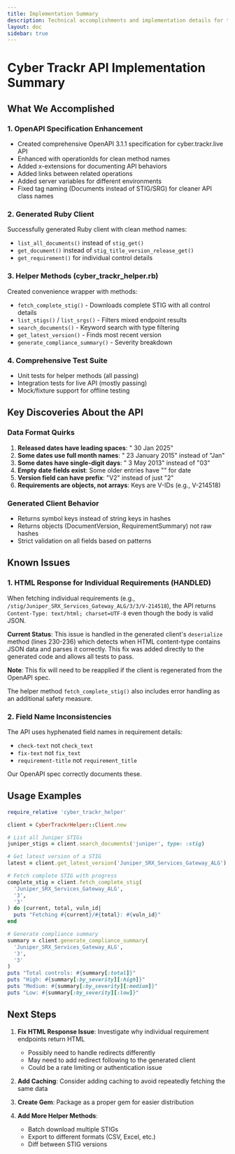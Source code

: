 ```yaml
---
title: Implementation Summary
description: Technical accomplishments and implementation details for the cyber-trackr-live project
layout: doc
sidebar: true
---
```


# Cyber Trackr API Implementation Summary

## What We Accomplished

### 1. OpenAPI Specification Enhancement
- Created comprehensive OpenAPI 3.1.1 specification for cyber.trackr.live API
- Enhanced with operationIds for clean method names
- Added x-extensions for documenting API behaviors
- Added links between related operations
- Added server variables for different environments
- Fixed tag naming (Documents instead of STIG/SRG) for cleaner API class names

### 2. Generated Ruby Client
Successfully generated Ruby client with clean method names:
- `list_all_documents()` instead of `stig_get()`
- `get_document()` instead of `stig_title_version_release_get()`
- `get_requirement()` for individual control details

### 3. Helper Methods (cyber_trackr_helper.rb)
Created convenience wrapper with methods:
- `fetch_complete_stig()` - Downloads complete STIG with all control details
- `list_stigs()` / `list_srgs()` - Filters mixed endpoint results
- `search_documents()` - Keyword search with type filtering
- `get_latest_version()` - Finds most recent version
- `generate_compliance_summary()` - Severity breakdown

### 4. Comprehensive Test Suite
- Unit tests for helper methods (all passing)
- Integration tests for live API (mostly passing)
- Mock/fixture support for offline testing

## Key Discoveries About the API

### Data Format Quirks
1. **Released dates have leading spaces**: " 30 Jan 2025"
2. **Some dates use full month names**: " 23 January 2015" instead of "Jan"
3. **Some dates have single-digit days**: " 3 May 2013" instead of "03"
4. **Empty date fields exist**: Some older entries have "" for date
5. **Version field can have prefix**: "V2" instead of just "2"
6. **Requirements are objects, not arrays**: Keys are V-IDs (e.g., V-214518)

### Generated Client Behavior
- Returns symbol keys instead of string keys in hashes
- Returns objects (DocumentVersion, RequirementSummary) not raw hashes
- Strict validation on all fields based on patterns

## Known Issues

### 1. HTML Response for Individual Requirements (HANDLED)
When fetching individual requirements (e.g., `/stig/Juniper_SRX_Services_Gateway_ALG/3/3/V-214518`), 
the API returns `Content-Type: text/html; charset=UTF-8` even though the body is valid JSON.

**Current Status**: This issue is handled in the generated client's `deserialize` method (lines 230-236) 
which detects when HTML content-type contains JSON data and parses it correctly. This fix was added 
directly to the generated code and allows all tests to pass.

**Note**: This fix will need to be reapplied if the client is regenerated from the OpenAPI spec.

The helper method `fetch_complete_stig()` also includes error handling as an additional safety measure.

### 2. Field Name Inconsistencies
The API uses hyphenated field names in requirement details:
- `check-text` not `check_text`
- `fix-text` not `fix_text`
- `requirement-title` not `requirement_title`

Our OpenAPI spec correctly documents these.

## Usage Examples

```ruby
require_relative 'cyber_trackr_helper'

client = CyberTrackrHelper::Client.new

# List all Juniper STIGs
juniper_stigs = client.search_documents('juniper', type: :stig)

# Get latest version of a STIG
latest = client.get_latest_version('Juniper_SRX_Services_Gateway_ALG')

# Fetch complete STIG with progress
complete_stig = client.fetch_complete_stig(
  'Juniper_SRX_Services_Gateway_ALG', 
  '3', 
  '3'
) do |current, total, vuln_id|
  puts "Fetching #{current}/#{total}: #{vuln_id}"
end

# Generate compliance summary
summary = client.generate_compliance_summary(
  'Juniper_SRX_Services_Gateway_ALG', 
  '3', 
  '3'
)
puts "Total controls: #{summary[:total]}"
puts "High: #{summary[:by_severity][:high]}"
puts "Medium: #{summary[:by_severity][:medium]}"
puts "Low: #{summary[:by_severity][:low]}"
```

## Next Steps

1. **Fix HTML Response Issue**: Investigate why individual requirement endpoints return HTML
   - Possibly need to handle redirects differently
   - May need to add redirect following to the generated client
   - Could be a rate limiting or authentication issue

2. **Add Caching**: Consider adding caching to avoid repeatedly fetching the same data

3. **Create Gem**: Package as a proper gem for easier distribution

4. **Add More Helper Methods**: 
   - Batch download multiple STIGs
   - Export to different formats (CSV, Excel, etc.)
   - Diff between STIG versions